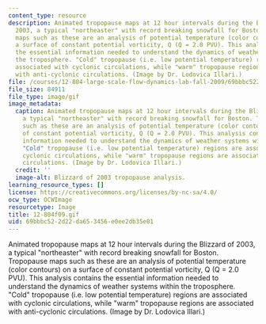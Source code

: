 ```yaml
---
content_type: resource
description: Animated tropopause maps at 12 hour intervals during the Blizzard of
  2003, a typical "northeaster" with record breaking snowfall for Boston. Tropopause
  maps such as these are an analysis of potential temperature (color contours) on
  a surface of constant potential vorticity, Q (Q = 2.0 PVU). This analysis contains
  the essential information needed to understand the dynamics of weather systems within
  the troposphere. "Cold" tropopause (i.e. low potential temperature) regions are
  associated with cyclonic circulations, while "warm" tropopause regions are associated
  with anti-cyclonic circulations. (Image by Dr. Lodovica Illari.)
file: /courses/12-804-large-scale-flow-dynamics-lab-fall-2009/69bbbc522d22da653456e0ee2db35e01_12-804f09.gif
file_size: 84911
file_type: image/gif
image_metadata:
  caption: Animated tropopause maps at 12 hour intervals during the Blizzard of 2003,
    a typical "northeaster" with record breaking snowfall for Boston. Tropopause maps
    such as these are an analysis of potential temperature (color contours) on a surface
    of constant potential vorticity, Q (Q = 2.0 PVU). This analysis contains the essential
    information needed to understand the dynamics of weather systems within the troposphere.
    "Cold" tropopause (i.e. low potential temperature) regions are associated with
    cyclonic circulations, while "warm" tropopause regions are associated with anti-cyclonic
    circulations. (Image by Dr. Lodovica Illari.)
  credit: ''
  image-alt: Blizzard of 2003 tropopause analysis.
learning_resource_types: []
license: https://creativecommons.org/licenses/by-nc-sa/4.0/
ocw_type: OCWImage
resourcetype: Image
title: 12-804f09.gif
uid: 69bbbc52-2d22-da65-3456-e0ee2db35e01
---
```

Animated tropopause maps at 12 hour intervals during the Blizzard of 2003, a typical "northeaster" with record breaking snowfall for Boston. Tropopause maps such as these are an analysis of potential temperature (color contours) on a surface of constant potential vorticity, Q (Q = 2.0 PVU). This analysis contains the essential information needed to understand the dynamics of weather systems within the troposphere. "Cold" tropopause (i.e. low potential temperature) regions are associated with cyclonic circulations, while "warm" tropopause regions are associated with anti-cyclonic circulations. (Image by Dr. Lodovica Illari.)